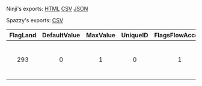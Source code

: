 Ninji's exports: [HTML](https://wuffs.org/acnh/bcsv_140/html/EventFlagsBcatParam.html) [CSV](https://wuffs.org/acnh/bcsv_140/csv/EventFlagsBcatParam.csv) [JSON](https://wuffs.org/acnh/bcsv_140/json/EventFlagsBcatParam.json)

Spazzy's exports: [CSV](JSON)

| FlagLand | DefaultValue | MaxValue | UniqueID | FlagsFlowAccess | Key | Name |
|:--:|:--:|:--:|:--:|:--:|:--:|:--:|
| 293 | 0 | 1 | 0 | 1 | 'BCAT_EventFlag_000' | 'イースター解禁' | 
